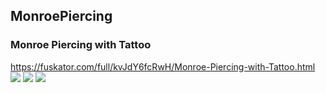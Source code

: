 ## MonroePiercing
### Monroe Piercing with Tattoo
https://fuskator.com/full/kvJdY6fcRwH/Monroe-Piercing-with-Tattoo.html
![](https://i9.fuskator.com/large/kvJdY6fcRwH/Monroe-Piercing-with-Tattoo-9.jpg)
![](https://i9.fuskator.com/large/kvJdY6fcRwH/Monroe-Piercing-with-Tattoo-18.jpg)
![](https://i9.fuskator.com/large/kvJdY6fcRwH/Monroe-Piercing-with-Tattoo-19.jpg)
